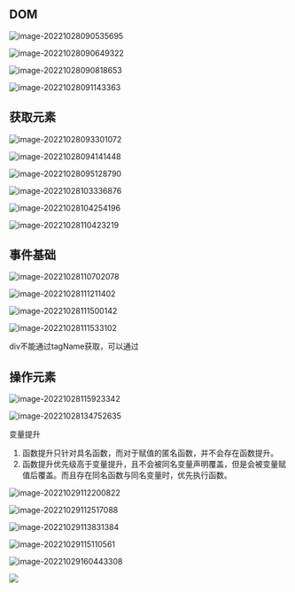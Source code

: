 ## DOM

![image-20221028090535695](https://cdn.jsdelivr.net/gh/yzk656/image/image-20221028090535695.png)

![image-20221028090649322](https://cdn.jsdelivr.net/gh/yzk656/image/image-20221028090649322.png)

![image-20221028090818653](https://cdn.jsdelivr.net/gh/yzk656/image/image-20221028090818653.png)

![image-20221028091143363](https://cdn.jsdelivr.net/gh/yzk656/image/image-20221028091143363.png)

## 获取元素

![image-20221028093301072](https://cdn.jsdelivr.net/gh/yzk656/image/image-20221028093301072.png)

![image-20221028094141448](https://cdn.jsdelivr.net/gh/yzk656/image/image-20221028094141448.png)

![image-20221028095128790](https://cdn.jsdelivr.net/gh/yzk656/image/image-20221028095128790.png)

![image-20221028103336876](https://cdn.jsdelivr.net/gh/yzk656/image/image-20221028103336876.png)

![image-20221028104254196](https://cdn.jsdelivr.net/gh/yzk656/image/image-20221028104254196.png)

![image-20221028110423219](https://cdn.jsdelivr.net/gh/yzk656/image/image-20221028110423219.png)

## 事件基础

![image-20221028110702078](https://cdn.jsdelivr.net/gh/yzk656/image/image-20221028110702078.png)

![image-20221028111211402](https://cdn.jsdelivr.net/gh/yzk656/image/image-20221028111211402.png)

![image-20221028111500142](https://cdn.jsdelivr.net/gh/yzk656/image/image-20221028111500142.png)

![image-20221028111533102](https://cdn.jsdelivr.net/gh/yzk656/image/image-20221028111533102.png)

div不能通过tagName获取，可以通过

## 操作元素

![image-20221028115923342](https://cdn.jsdelivr.net/gh/yzk656/image/image-20221028115923342.png)

![image-20221028134752635](https://cdn.jsdelivr.net/gh/yzk656/image/image-20221028134752635.png)

变量提升

1. 函数提升只针对具名函数，而对于赋值的匿名函数，并不会存在函数提升。
2. 函数提升优先级高于变量提升，且不会被同名变量声明覆盖，但是会被变量赋值后覆盖。而且存在同名函数与同名变量时，优先执行函数。

![image-20221029112200822](https://cdn.jsdelivr.net/gh/yzk656/image/image-20221029112200822.png)

![image-20221029112517088](https://cdn.jsdelivr.net/gh/yzk656/image/image-20221029112517088.png)

![image-20221029113831384](https://cdn.jsdelivr.net/gh/yzk656/image/image-20221029113831384.png)

![image-20221029115110561](https://cdn.jsdelivr.net/gh/yzk656/image/image-20221029115110561.png)

![image-20221029160443308](https://cdn.jsdelivr.net/gh/yzk656/image/image-20221029160443308.png)

![  ](https://cdn.jsdelivr.net/gh/yzk656/image/image-20221106010232656.png)
